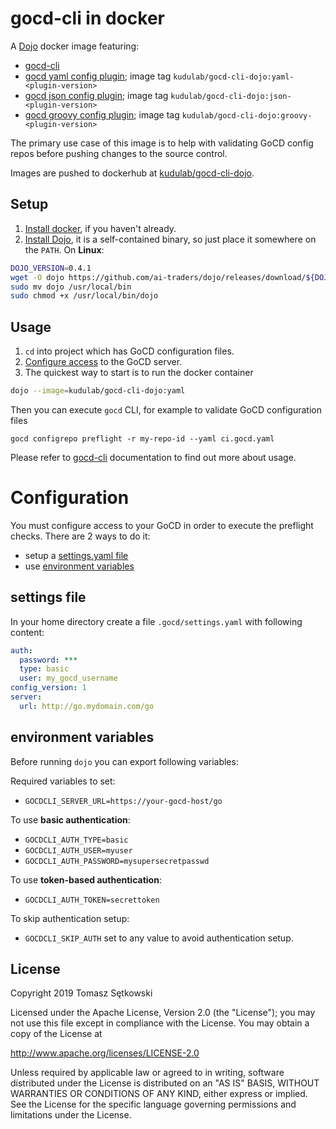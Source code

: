 # gocd-cli in docker

A [Dojo](https://github.com/ai-traders/dojo) docker image featuring:
 * [gocd-cli](https://github.com/gocd-contrib/gocd-cli)
 * [gocd yaml config plugin](https://github.com/tomzo/gocd-yaml-config-plugin); image tag `kudulab/gocd-cli-dojo:yaml-<plugin-version>`
 * [gocd json config plugin](https://github.com/tomzo/gocd-json-config-plugin); image tag `kudulab/gocd-cli-dojo:json-<plugin-version>`
 * [gocd groovy config plugin](https://github.com/gocd-contrib/gocd-groovy-dsl-config-plugin); image tag `kudulab/gocd-cli-dojo:groovy-<plugin-version>`

The primary use case of this image is to help with validating GoCD config repos before pushing changes to the source control.

Images are pushed to dockerhub at [kudulab/gocd-cli-dojo](https://hub.docker.com/r/kudulab/gocd-cli-dojo).

## Setup

1. [Install docker](https://docs.docker.com/install/), if you haven't already.
2. [Install Dojo](https://github.com/ai-traders/dojo#installation), it is a self-contained binary, so just place it somewhere on the `PATH`.
On **Linux**:
```bash
DOJO_VERSION=0.4.1
wget -O dojo https://github.com/ai-traders/dojo/releases/download/${DOJO_VERSION}/dojo_linux_amd64
sudo mv dojo /usr/local/bin
sudo chmod +x /usr/local/bin/dojo
```

## Usage

1. `cd` into project which has GoCD configuration files.
1. [Configure access](#configuration) to the GoCD server.
1. The quickest way to start is to run the docker container
```bash
dojo --image=kudulab/gocd-cli-dojo:yaml
```
Then you can execute `gocd` CLI, for example to validate GoCD configuration files
```
gocd configrepo preflight -r my-repo-id --yaml ci.gocd.yaml
```

Please refer to [gocd-cli](https://github.com/gocd-contrib/gocd-cli) documentation to find out more about usage.

# Configuration

You must configure access to your GoCD in order to execute the preflight checks.
There are 2 ways to do it:
 * setup a [settings.yaml file](#settings-file)
 * use [environment variables](#environment-variables)

## settings file

In your home directory create a file `.gocd/settings.yaml` with following content:
```yaml
auth:
  password: ***
  type: basic
  user: my_gocd_username
config_version: 1
server:
  url: http://go.mydomain.com/go
```

## environment variables

Before running `dojo` you can export following variables:

Required variables to set:
 * `GOCDCLI_SERVER_URL=https://your-gocd-host/go`

To use **basic authentication**:
 * `GOCDCLI_AUTH_TYPE=basic`
 * `GOCDCLI_AUTH_USER=myuser`
 * `GOCDCLI_AUTH_PASSWORD=mysupersecretpasswd`

To use **token-based authentication**:
* `GOCDCLI_AUTH_TOKEN=secrettoken`

To skip authentication setup:
 * `GOCDCLI_SKIP_AUTH` set to any value to avoid authentication setup.

## License

Copyright 2019 Tomasz Sętkowski

Licensed under the Apache License, Version 2.0 (the "License");
you may not use this file except in compliance with the License.
You may obtain a copy of the License at

   http://www.apache.org/licenses/LICENSE-2.0

Unless required by applicable law or agreed to in writing, software
distributed under the License is distributed on an "AS IS" BASIS,
WITHOUT WARRANTIES OR CONDITIONS OF ANY KIND, either express or implied.
See the License for the specific language governing permissions and
limitations under the License.

